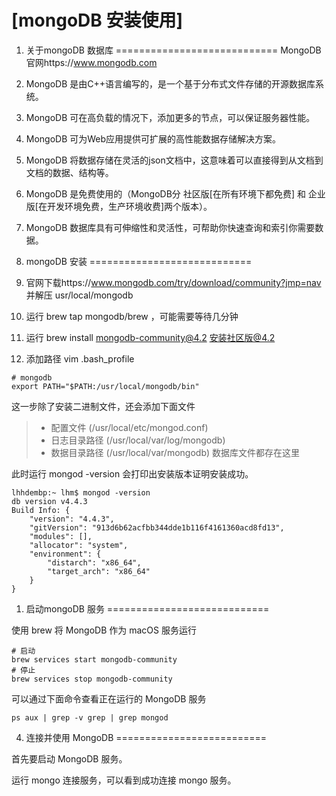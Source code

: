 <!--
 * @Author: Jason_Ma
 * @Date: 2021-01-18 22:21:48
 * @LastEditors: Jason_Ma
 * @LastEditTime: 2021-01-23 22:09:28
 * @FilePath: /gitbook/Chapter2/README.md
-->
 [mongoDB 安装使用]
============================
 1. 关于mongoDB 数据库
============================
MongoDB 官网https://www.mongodb.com
1. MongoDB 是由C++语言编写的，是一个基于分布式文件存储的开源数据库系统。
2. MongoDB 可在高负载的情况下，添加更多的节点，可以保证服务器性能。
3. MongoDB 可为Web应用提供可扩展的高性能数据存储解决方案。
4. MongoDB 将数据存储在灵活的json文档中，这意味着可以直接得到从文档到文档的数据、结构等。
5. MongoDB 是免费使用的（MongoDB分 社区版[在所有环境下都免费] 和 企业版[在开发环境免费，生产环境收费]两个版本）。
6. MongoDB 数据库具有可伸缩性和灵活性，可帮助你快速查询和索引你需要数据。   


2. mongoDB 安装
============================
2. 官网下载https://www.mongodb.com/try/download/community?jmp=nav 并解压 usr/local/mongodb 
3. 运行  brew tap mongodb/brew ，可能需要等待几分钟
4. 运行  brew install mongodb-community@4.2  安装社区版@4.2
5. 添加路径 vim .bash_profile   

```
# mongodb
export PATH="$PATH:/usr/local/mongodb/bin"
``` 

这一步除了安装二进制文件，还会添加下面文件
> * 配置文件 (/usr/local/etc/mongod.conf)
> * 日志目录路径 (/usr/local/var/log/mongodb)
>* 数据目录路径 (/usr/local/var/mongodb) 数据库文件都存在这里

此时运行  mongod -version  会打印出安装版本证明安装成功。  
```
lhhdembp:~ lhm$ mongod -version 
db version v4.4.3
Build Info: {
    "version": "4.4.3",
    "gitVersion": "913d6b62acfbb344dde1b116f4161360acd8fd13",
    "modules": [],
    "allocator": "system",
    "environment": {
        "distarch": "x86_64",
        "target_arch": "x86_64"
    }
}
```


1. 启动mongoDB 服务
============================

使用 brew 将 MongoDB 作为 macOS 服务运行
```
# 启动
brew services start mongodb-community
# 停止
brew services stop mongodb-community
```
可以通过下面命令查看正在运行的 MongoDB 服务 
```
ps aux | grep -v grep | grep mongod
```  
4. 连接并使用 MongoDB
==========================

首先要启动 MongoDB 服务。

运行  mongo  连接服务，可以看到成功连接 mongo 服务。

